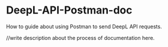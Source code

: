 # DeepL-API-Postman-doc
How to guide about using Postman to send DeepL API requests.

//write description about the process of documentation here.
